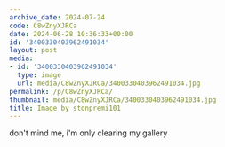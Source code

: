 ```yaml
---
archive_date: 2024-07-24
code: C8wZnyXJRCa
date: 2024-06-28 10:36:33+00:00
id: '3400330403962491034'
layout: post
media:
- id: '3400330403962491034'
  type: image
  url: media/C8wZnyXJRCa/3400330403962491034.jpg
permalink: /p/C8wZnyXJRCa/
thumbnail: media/C8wZnyXJRCa/3400330403962491034.jpg
title: Image by stonpremi101
---
```


don't mind me, i'm only clearing my gallery